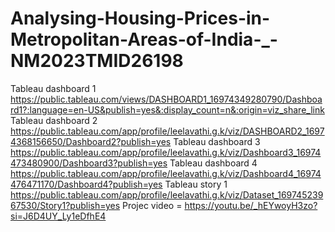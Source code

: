 # Analysing-Housing-Prices-in-Metropolitan-Areas-of-India-_-NM2023TMID26198
Tableau dashboard 1 https://public.tableau.com/views/DASHBOARD1_16974349280790/Dashboard1?:language=en-US&publish=yes&:display_count=n&:origin=viz_share_link
Tableau dashboard 2 https://public.tableau.com/app/profile/leelavathi.g.k/viz/DASHBOARD2_16974368156650/Dashboard2?publish=yes
Tableau dashboard 3 https://public.tableau.com/app/profile/leelavathi.g.k/viz/Dashboard3_16974473480900/Dashboard3?publish=yes
Tableau dashboard 4 https://public.tableau.com/app/profile/leelavathi.g.k/viz/Dashboard4_16974476471170/Dashboard4?publish=yes
Tableau story 1 https://public.tableau.com/app/profile/leelavathi.g.k/viz/Dataset_16974523967530/Story1?publish=yes
Projec video = https://youtu.be/_hEYwoyH3zo?si=J6D4UY_Ly1eDfhE4
